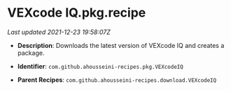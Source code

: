 # VEXcode IQ.pkg.recipe

_Last updated 2021-12-23 19:58:07Z_

- **Description**: Downloads the latest version of VEXcode IQ and creates a package.

- **Identifier**: `com.github.ahousseini-recipes.pkg.VEXcodeIQ`

- **Parent Recipes**: `com.github.ahousseini-recipes.download.VEXcodeIQ`